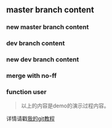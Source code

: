 ## master branch content
### new master branch content
### dev branch content
### new dev branch content
### merge with no-ff
### function user

> 以上的内容是demo的演示过程内容。

详情请戳[我的git教程](./my_git_course.md)